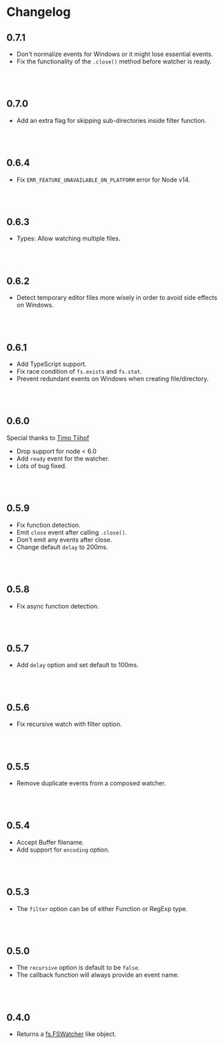 # Changelog

## 0.7.1

* Don't normalize events for Windows or it might lose essential events.
* Fix the functionality of the `.close()` method before watcher is ready.


<br> <br>


## 0.7.0

* Add an extra flag for skipping sub-directories inside filter function.

<br> <br>


## 0.6.4

* Fix `ERR_FEATURE_UNAVAILABLE_ON_PLATFORM` error for Node v14.

<br> <br>


## 0.6.3

* Types: Allow watching multiple files.

<br> <br>


## 0.6.2

* Detect temporary editor files more wisely in order to avoid side effects on Windows.

<br> <br>


## 0.6.1

* Add TypeScript support.
* Fix race condition of `fs.exists` and `fs.stat`.
* Prevent redundant events on Windows when creating file/directory.

<br> <br>


## 0.6.0
Special thanks to [Timo Tijhof](https://github.com/Krinkle)

* Drop support for node < 6.0
* Add `ready` event for the watcher.
* Lots of bug fixed.

<br> <br>


## 0.5.9
* Fix function detection.
* Emit `close` event after calling `.close()`.
* Don't emit any events after close.
* Change default `delay` to 200ms.

<br> <br>


## 0.5.8
* Fix async function detection.

<br> <br>


## 0.5.7
* Add `delay` option and set default to 100ms.

<br> <br>


## 0.5.6
* Fix recursive watch with filter option.

<br> <br>


## 0.5.5
* Remove duplicate events from a composed watcher.

<br> <br>


## 0.5.4
* Accept Buffer filename.
* Add support for `encoding` option.

<br> <br>


## 0.5.3
* The `filter` option can be of either Function or RegExp type.

<br> <br>


## 0.5.0
* The `recursive` option is default to be `false`.
* The callback function will always provide an event name.

<br> <br>


## 0.4.0
* Returns a [fs.FSWatcher](https://nodejs.org/api/fs.html#fs_class_fs_fswatcher) like object.
